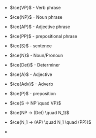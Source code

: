 
- $\ce{VP}$ - Verb phrase
- $\ce{NP}$ - Noun phrase
- $\ce{AP}$ - Adjective phrase
- $\ce{PP}$ - prepositional phrase

- $\ce{S}$ - sentence
- $\ce{N}$ - Noun/Pronoun
- $\ce{Det}$ - Determiner
- $\ce{A}$ - Adjective
- $\ce{Adv}$ - Adverb
- $\ce{P}$ - preposition




- $\ce{S -> NP \quad VP}$
- $\ce{NP -> (Det) \quad N_1}$
- $\ce{N_1 -> (AP) \quad N_1 \quad (PP)}$
- 
